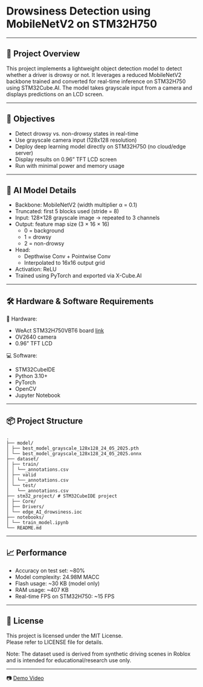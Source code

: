 # Drowsiness Detection using MobileNetV2 on STM32H750

---

## 📌 Project Overview

This project implements a lightweight object detection model to detect whether a driver is drowsy or not. It leverages a reduced MobileNetV2 backbone trained and converted for real-time inference on STM32H750 using STM32Cube.AI. The model takes grayscale input from a camera and displays predictions on an LCD screen.

---

## 🎯 Objectives

- Detect drowsy vs. non-drowsy states in real-time
- Use grayscale camera input (128x128 resolution)
- Deploy deep learning model directly on STM32H750 (no cloud/edge server)
- Display results on 0.96” TFT LCD screen
- Run with minimal power and memory usage

---

## 🧠 AI Model Details

- Backbone: MobileNetV2 (width multiplier α = 0.1)
- Truncated: first 5 blocks used (stride = 8)
- Input: 128×128 grayscale image → repeated to 3 channels
- Output: feature map size (3 × 16 × 16)
  - 0 = background
  - 1 = drowsy
  - 2 = non-drowsy
- Head:
  - Depthwise Conv + Pointwise Conv
  - Interpolated to 16x16 output grid
- Activation: ReLU
- Trained using PyTorch and exported via X-Cube.AI

---

## 🛠 Hardware & Software Requirements

🧩 Hardware:

- WeAct STM32H750VBT6 board [link](https://github.com/WeActStudio/MiniSTM32H7xx)
- OV2640 camera 
- 0.96” TFT LCD 

💻 Software:

- STM32CubeIDE
- Python 3.10+
- PyTorch
- OpenCV
- Jupyter Notebook

---

## 📦 Project Structure

```
.
├── model/
│ ├── best_model_grayscale_128x128_24_05_2025.pth
│ └── best_model_grayscale_128x128_24_05_2025.onnx
├── dataset/
│ ├── train/
│ │ └──_annotations.csv
│ ├── valid
│ │ └──_annotations.csv
│ └── test/
│   └──_annotations.csv
├── stm32_project/ # STM32CubeIDE project
│ ├── Core/
│ ├── Drivers/
│ └── edge_AI_drowsiness.ioc
├── notebooks/
│ └── train_model.ipynb
└── README.md
```

---


## 📈 Performance

- Accuracy on test set: ~80%
- Model complexity: 24.98M MACC
- Flash usage: ~30 KB (model only)
- RAM usage: ~407 KB
- Real-time FPS on STM32H750: ~15 FPS

---


## 📎 License

This project is licensed under the MIT License.  
Please refer to LICENSE file for details.

Note: The dataset used is derived from synthetic driving scenes in Roblox and is intended for educational/research use only.

---


📷 [Demo Video](https://youtu.be/xnOyMFRJEb4)
